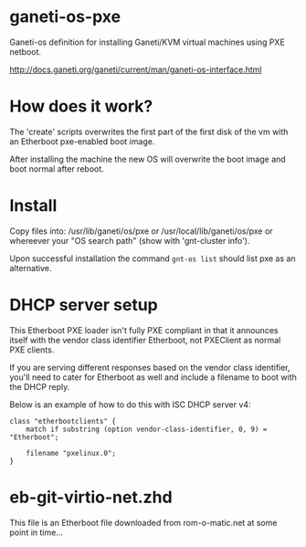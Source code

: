 # ganeti-os-pxe

Ganeti-os definition for installing Ganeti/KVM virtual machines using PXE netboot.

http://docs.ganeti.org/ganeti/current/man/ganeti-os-interface.html

# How does it work?

The 'create' scripts overwrites the first part of the first disk of the vm with an Etherboot pxe-enabled boot image.

After installing the machine the new OS will overwrite the boot image and boot normal after reboot.

# Install

Copy files into: /usr/lib/ganeti/os/pxe or /usr/local/lib/ganeti/os/pxe or whereever your "OS search path" (show with 'gnt-cluster info').

Upon successful installation the command `gnt-os list` should list pxe as an alternative.

# DHCP server setup

This Etherboot PXE loader isn't fully PXE compliant in that it announces itself with the vendor class identifier Etherboot, not PXEClient as normal PXE clients.

If you are serving different responses based on the vendor class identifier, you'll need to cater for Etherboot as well and include a filename to boot with the DHCP reply.

Below is an example of how to do this with ISC DHCP server v4:

```
class "etherbootclients" {
    match if substring (option vendor-class-identifier, 0, 9) = "Etherboot";

    filename "pxelinux.0";
}
```

# eb-git-virtio-net.zhd

This file is an Etherboot file downloaded from rom-o-matic.net at some point in time...
